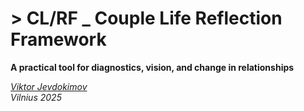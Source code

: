 # > CL/RF _ Couple Life Reflection Framework

**A practical tool for diagnostics, vision, and change in relationships**

_[Viktor Jevdokimov](https://www.linkedin.com/in/viktor-jevdokimov)_<br/>
_Vilnius 2025_

